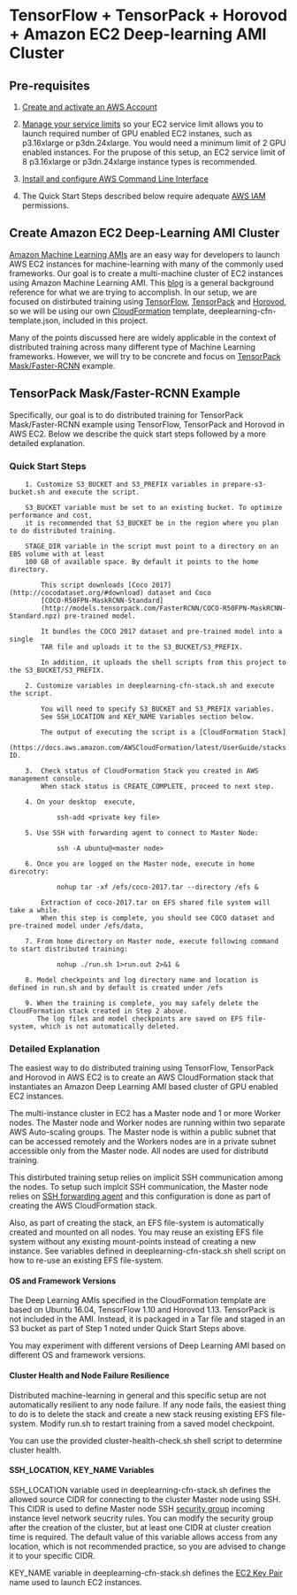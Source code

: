 # TensorFlow + TensorPack + Horovod + Amazon EC2 Deep-learning AMI Cluster

## Pre-requisites
1. [Create and activate an AWS Account](https://aws.amazon.com/premiumsupport/knowledge-center/create-and-activate-aws-account/)

2. [Manage your service limits](https://aws.amazon.com/premiumsupport/knowledge-center/manage-service-limits/) so your EC2 service limit allows you to launch required number of GPU enabled EC2 instanes, such as p3.16xlarge or p3dn.24xlarge. You would need a minimum limit of 2 GPU enabled instances. For the prupose of this setup, an EC2 service limit of 8 p3.16xlarge or p3dn.24xlarge instance types is recommended.

3. [Install and configure AWS Command Line Interface](https://docs.aws.amazon.com/cli/latest/userguide/cli-chap-welcome.html)

4. The Quick Start Steps described below require adequate [AWS IAM](https://docs.aws.amazon.com/IAM/latest/UserGuide/access.html) permissions.

## Create Amazon EC2 Deep-Learning AMI Cluster

[Amazon Machine Learning AMIs](https://aws.amazon.com/machine-learning/amis/) are an easy way for developers to launch AWS EC2 instances for machine-learning with many of the commonly used frameworks. Our goal is to create a multi-machine cluster of EC2 instances using Amazon Machine Learning AMI. This [blog](https://aws.amazon.com/blogs/compute/distributed-deep-learning-made-easy/) is a general background reference for what we are trying to accomplish. In our setup, we are focused on distirbuted training using [TensorFlow](https://github.com/tensorflow/tensorflow), [TensorPack](https://github.com/tensorpack/tensorpack) and [Horovod](https://eng.uber.com/horovod/), so we will be using our own [CloudFormation](https://docs.aws.amazon.com/AWSCloudFormation/latest/UserGuide/Welcome.html) template, deeplearning-cfn-template.json, included in this project.

Many of the points discussed here are widely applicable in the context of distributed training across many different type of Machine Learning frameworks. However, we will try to be concrete and focus on [TensorPack Mask/Faster-RCNN](https://github.com/tensorpack/tensorpack/tree/master/examples/FasterRCNN) example. 

## TensorPack Mask/Faster-RCNN Example

Specifically, our goal is to do distributed training for TensorPack Mask/Faster-RCNN example using TensorFlow, TensorPack and Horovod in AWS EC2. Below we describe the quick start steps followed by a more detailed explanation.

### Quick Start Steps

        1. Customize S3_BUCKET and S3_PREFIX variables in prepare-s3-bucket.sh and execute the script.
           
	   	S3_BUCKET variable must be set to an existing bucket. To optimize performance and cost,
	   	it is recommended that S3_BUCKET be in the region where you plan to do distributed training. 
		
		STAGE_DIR variable in the script must point to a directory on an EBS volume with at least 
		100 GB of available space. By default it points to the home directory.
           
           	This script downloads [Coco 2017](http://cocodataset.org/#download) dataset and Coco
           	[COCO-R50FPN-MaskRCNN-Standard]
           	(http://models.tensorpack.com/FasterRCNN/COCO-R50FPN-MaskRCNN-Standard.npz) pre-trained model. 
           
           	It bundles the COCO 2017 dataset and pre-trained model into a single 
           	TAR file and uploads it to the S3_BUCKET/S3_PREFIX.
           
           	In addition, it uploads the shell scripts from this project to the S3_BUCKET/S3_PREFIX.
  
        2. Customize variables in deeplearning-cfn-stack.sh and execute the script. 
           
           	You will need to specify S3_BUCKET and S3_PREFIX variables. 
           	See SSH_LOCATION and KEY_NAME Variables section below.
           
           	The output of executing the script is a [CloudFormation Stack]       
           	(https://docs.aws.amazon.com/AWSCloudFormation/latest/UserGuide/stacks.html) ID.

        3.  Check status of CloudFormation Stack you created in AWS management console. 
            When stack status is CREATE_COMPLETE, proceed to next step.

        4. On your desktop  execute, 
        
                ssh-add <private key file>

        5. Use SSH with forwarding agent to connect to Master Node: 

                ssh -A ubuntu@<master node>

        6. Once you are logged on the Master node, execute in home direcotry:

                nohup tar -xf /efs/coco-2017.tar --directory /efs &

          	Extraction of coco-2017.tar on EFS shared file system will take a while. 
          	When this step is complete, you should see COCO dataset and pre-trained model under /efs/data,
        
        7. From home directory on Master node, execute following command to start distributed training:
                        
                nohup ./run.sh 1>run.out 2>&1 &
                
        8. Model checkpoints and log directory name and location is defined in run.sh and by default is created under /efs
        
        9. When the training is complete, you may safely delete the CloudFormation stack created in Step 2 above. 
           The log files and model checkpoints are saved on EFS file-system, which is not automatically deleted.

### Detailed Explanation

The easiest way to do distributed training using TensorFlow, TensorPack and Horovod in AWS EC2 is to create an AWS CloudFormation stack that instantiates an Amazon Deep Learning AMI based cluster of GPU enabled EC2 instances.

The multi-instance cluster in EC2 has a Master node and 1 or more Worker nodes. The Master node and Worker nodes are running within two separate AWS Auto-scaling groups. The Master node is within a public subnet that can be accessed remotely and the Workers nodes are in a private subnet accessible only from the Master node. All nodes are used for distributd training. 

This distirbuted training setup relies on implicit SSH communication among the nodes. To setup such implcit SSH communication, the Master node relies on [SSH forwarding agent](https://developer.github.com/v3/guides/using-ssh-agent-forwarding/) and this configuration is done as part of creating the AWS CloudFormation stack.

Also, as part of creating the stack, an EFS file-system is automatically created and mounted on all nodes. You may reuse an existing EFS file system without any existing mount-points instead of creating a new instance. See variables defined in deeplearning-cfn-stack.sh shell script on how to re-use an existing EFS file-system.

#### OS and Framework Versions

The Deep Learning AMIs specified in the CloudFormation template are based on Ubuntu 16.04, TensorFlow 1.10 and Horovod 1.13. TensorPack is not included in the AMI. Instead, it is packaged in a Tar file and staged in an S3 bucket as part of Step 1 noted under Quick Start Steps above.

You may experiment with different versions of Deep Learning AMI based on different OS and framework versions. 

#### Cluster Health and Node Failure Resilience

Distributed machine-learning in general and this specific setup are not automatically resilient to any node failure. If any node fails, the easiest thing to do is to delete the stack and create a new stack reusing existing EFS file-system. Modify run.sh to restart training from a saved model checkpoint.

You can use the provided cluster-health-check.sh shell script to determine cluster health.

#### SSH_LOCATION, KEY_NAME Variables
SSH_LOCATION variable used in deeplearning-cfn-stack.sh defines the allowed source CIDR for connecting to the cluster Master node using SSH. This CIDR is used to define Master node SSH [security group](https://docs.aws.amazon.com/AWSEC2/latest/UserGuide/using-network-security.html) incoming instance level network seucrity rules. You can modify the security group after the creation of the cluster, but at least one CIDR at cluster creation time is required. The default value of this variable allows access from any location, which is not recommended practice, so you are advised to change it to your specific CIDR.

KEY_NAME variable in deeplearning-cfn-stack.sh defines the [EC2 Key Pair](https://docs.aws.amazon.com/AWSEC2/latest/UserGuide/ec2-key-pairs.html) name used to launch EC2 instances.

